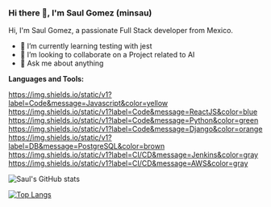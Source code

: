 ### Hi there 👋, I'm Saul Gomez (minsau)

Hi, I'm Saul Gomez, a passionate Full Stack developer from Mexico.

- 🌱 I’m currently learning testing with jest
- 👯 I’m looking to collaborate on a Project related to AI
- 💬 Ask me about anything

**Languages and Tools:**  

https://img.shields.io/static/v1?label=Code&message=Javascript&color=yellow
https://img.shields.io/static/v1?label=Code&message=ReactJS&color=blue
https://img.shields.io/static/v1?label=Code&message=Python&color=green
https://img.shields.io/static/v1?label=Code&message=Django&color=orange
https://img.shields.io/static/v1?label=DB&message=PostgreSQL&color=brown
https://img.shields.io/static/v1?label=CI/CD&message=Jenkins&color=gray
https://img.shields.io/static/v1?label=CI/CD&message=AWS&color=gray


![Saul's GitHub stats](https://github-readme-stats.vercel.app/api?username=minsau-protodev&hide=contribs,prs)

[![Top Langs](https://github-readme-stats.vercel.app/api/top-langs/?username=minsau-protodev&layout=compact)](https://github.com/anuraghazra/github-readme-stats)

